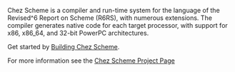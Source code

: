 Chez Scheme is a compiler and run-time system for the language of
the Revised^6 Report on Scheme (R6RS), with numerous extensions.
The compiler generates native code for each target processor, with
support for x86, x86_64, and 32-bit PowerPC architectures.

Get started by [Building Chez Scheme](BUILDING).

For more information see the [Chez Scheme Project Page](http://cisco.github.io/ChezScheme/)
